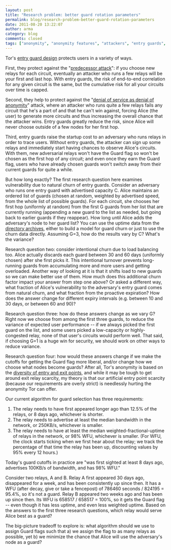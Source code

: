 ```yaml
---
layout: post
title: "Research problem: better guard rotation parameters"
permalink: blog/research-problem-better-guard-rotation-parameters
date: 2011-08-20 13:22:07
author: arma
category: blog
comments: closed
tags: ["anonymity", "anonymity features", "attackers", "entry guards", "guard relays", "performance", "protecting users", "research"]
---
```


Tor's [entry guard design](https://www.torproject.org/docs/faq#EntryGuards) protects users in a variety of ways.

First, they protect against the "[predecessor attack](http://freehaven.net/anonbib/#Wright:2004)": if you choose new relays for each circuit, eventually an attacker who runs a few relays will be your first and last hop. With entry guards, the risk of end-to-end correlation for any given circuit is the same, but the cumulative risk for all your circuits over time is capped.

Second, they help to protect against the "[denial of service as denial of anonymity](http://freehaven.net/anonbib/#ccs07-doa)" attack, where an attacker who runs quite a few relays fails any circuit that he's a part of and that he can't win against, forcing Alice (the user) to generate more circuits and thus increasing the overall chance that the attacker wins. Entry guards greatly reduce the risk, since Alice will never choose outside of a few nodes for her first hop.

Third, entry guards raise the startup cost to an adversary who runs relays in order to trace users. Without entry guards, the attacker can sign up some relays and immediately start having chances to observe Alice's circuits. With them, new adversarial relays won't have the Guard flag so won't be chosen as the first hop of any circuit; and even once they earn the Guard flag, users who have already chosen guards won't switch away from their current guards for quite a while.

But how long exactly? The first research question here examines vulnerability due to natural churn of entry guards. Consider an adversary who runs one entry guard with advertised capacity C. Alice maintains an ordered list of guards (chosen at random, weighted by advertised speed, from the whole list of possible guards). For each circuit, she chooses her first hop (uniformly at random) from the first G guards from her list that are currently running (appending a new guard to the list as needed, but going back to earlier guards if they reappear). How long until Alice adds the adversary's node to her guard list? You can use the uptime data from the [directory archives](https://metrics.torproject.org/data.html), either to build a model for guard churn or just to use the churn data directly. Assuming G=3, how do the results vary by C? What's the variance?

Research question two: consider intentional churn due to load balancing too. Alice actually discards each guard between 30 and 60 days (uniformly chosen) after she first picks it. This intentional turnover prevents long-running guards from accumulating more and more users and getting overloaded. Another way of looking at it is that it shifts load to new guards so we can make better use of them. How much does this additional churn factor impact your answer from step one above? Or asked a different way, what fraction of Alice's vulnerability to the adversary's entry guard comes from natural churn, and what fraction from the proactive expiration? How does the answer change for different expiry intervals (e.g. between 10 and 30 days, or between 60 and 90)?

Research question three: how do these answers change as we vary G? Right now we choose from among the first three guards, to reduce the variance of expected user performance -- if we always picked the first guard on the list, and some users picked a low-capacity or highly-congested relay, none of that user's circuits would perform well. That said, if choosing G=1 is a huge win for security, we should work on other ways to reduce variance.

Research question four: how would these answers change if we make the cutoffs for getting the Guard flag more liberal, and/or change how we choose what nodes become guards? After all, Tor's anonymity is based on the [diversity of entry and exit points](https://blog.torproject.org/blog/research-problem-measuring-safety-tor-network), and while it may be tough to get around exit relay scarcity, my theory is that our artificial entry point scarcity (because our requirements are overly strict) is needlessly hurting the anonymity Tor can offer.

Our current algorithm for guard selection has three requirements:  
 1) The relay needs to have first appeared longer ago than 12.5% of the relays, or 8 days ago, whichever is shorter.  
 2) The relay needs to advertise at least the median bandwidth in the network, or 250KB/s, whichever is smaller.  
 3) The relay needs to have at least the median weighted-fractional-uptime of relays in the network, or 98% WFU, whichever is smaller. (For WFU, the clock starts ticking when we first hear about the relay; we track the percentage of that time the relay has been up, discounting values by 95% every 12 hours.)

Today's guard cutoffs in practice are "was first sighted at least 8 days ago, advertises 100KB/s of bandwidth, and has 98% WFU."

Consider two relays, A and B. Relay A first appeared 30 days ago, disappeared for a week, and has been consistently up since then. It has a WFU (after decay, give or take a fencepost) of 786460 seconds / 824195 = 95.4%, so it's not a guard. Relay B appeared two weeks ago and has been up since then. Its WFU is 658517 / 658517 = 100%, so it gets the Guard flag -- even though it has less uptime, and even less weighted uptime. Based on the answers to the first three research questions, which relay would serve Alice best as a guard?

The big-picture tradeoff to explore is: what algorithm should we use to assign Guard flags such that a) we assign the flag to as many relays as possible, yet b) we minimize the chance that Alice will use the adversary's node as a guard?
